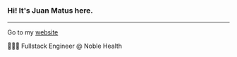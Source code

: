 ### Hi! It's Juan Matus here.
---

Go to my [website](https://juanmatus.dev/)

👨🏻‍💻 Fullstack Engineer @ Noble Health
